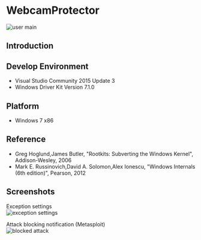 # WebcamProtector
![user main](https://github.com/clavis0x/WebcamProtector/blob/master/screenshot/1.png)
## Introduction

## Develop Environment
* Visual Studio Community 2015 Update 3
* Windows Driver Kit Version 7.1.0

## Platform
* Windows 7 x86

## Reference
* Greg Hoglund,James Butler, "Rootkits: Subverting the Windows Kernel", Addison-Wesley, 2006
* Mark E. Russinovich,David A. Solomon,Alex Ionescu, "Windows Internals (6th edition)", Pearson, 2012

## Screenshots
Exception settings  
![exception settings](https://github.com/clavis0x/WebcamProtector/blob/master/screenshot/2.png)  

Attack blocking notification (Metasploit)  
![blocked attack](https://github.com/clavis0x/WebcamProtector/blob/master/screenshot/3.png)
